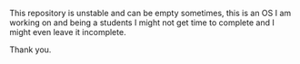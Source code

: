 This repository is unstable and can be empty sometimes, this is an OS I am working on
and being a students I might not get time to complete and I might even leave it incomplete.

Thank you.
